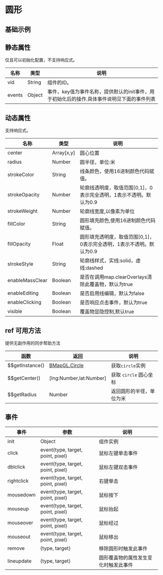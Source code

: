 # 圆形

## 基础示例

<vuep template="#example"></vuep>

<script v-pre type="text/x-template" id="example">

  <template>
    <div class="bmap-page-container">
      <el-bmap vid="amapDemo" :zoom="zoom" :center="center" class="bmap-demo">
        <el-bmap-circle v-for="circle in circles" :center="circle.center" :visible="circle.visible" :radius="circle.radius" :fill-opacity="circle.fillOpacity" :events="circle.events" :enable-editing="circle.enableEditing"></el-bmap-circle>
      </el-bmap>
      <button @click="toggleEdit()">切换编辑状态</button>
      <button @click="toggleVisible">切换显隐</button>
    </div>
  </template>

  <style>
    .bmap-demo {
      height: 300px;
    }
  </style>

  <script>
    module.exports = {
      data () {
        return {
          zoom: 15,
          center: [121.5273285, 31.21515044],
          circles: [
            {
              center: [121.5273285, 31.21515044],
              radius: 200,
              enableEditing: true,
              fillOpacity: 0.5,
              visible: true,
              events: {
                click: () => {
                  alert('click');
                },
                lineupdate: (e,target) => {
                    console.log('lineupdate', e, target);
                }
              }
            }
          ]
        }
      },
      methods: {
        toggleEdit(){
            this.circles.forEach( v => {
                v.enableEditing = !v.enableEditing;
            })
        },
        toggleVisible(){
            this.circles[0].visible = !this.circles[0].visible;
        }
      }
    };
  </script>

</script>


## 静态属性
仅且可以初始化配置，不支持响应式。

名称 | 类型 | 说明
---|---|---|
vid | String | 组件的ID。
events | Object | 事件，key值为事件名称，提供默认的init事件，用于初始化后的操作.具体事件说明见下面的事件列表

## 动态属性
支持响应式。

名称 | 类型 | 说明
---|---|---|
center | Array[x,y] | 圆心位置
radius | Number | 圆半径，单位:米
strokeColor | String | 线条颜色，使用16进制颜色代码赋值。
strokeOpacity | Number | 轮廓线透明度，取值范围[0,1]，0表示完全透明，1表示不透明。默认为0.9
strokeWeight | Number | 轮廓线宽度,以像素为单位
fillColor | String | 圆形填充颜色,使用16进制颜色代码赋值。
fillOpacity | Float | 圆形填充透明度，取值范围[0,1]，0表示完全透明，1表示不透明。默认为0.9
strokeStyle | String | 轮廓线样式，实线:solid，虚线:dashed
enableMassClear | Boolean | 是否在调用map.clearOverlays清除此覆盖物，默认为true
enableEditing | Boolean | 是否启用线编辑，默认为false
enableClicking | Boolean | 是否响应点击事件，默认为true
visible | Boolean | 覆盖物显隐控制,默认true

## ref 可用方法
提供无副作用的同步帮助方法

函数 | 返回 | 说明
---|---|---|
$$getInstance() | [BMapGL.Circle](http://lbsyun.baidu.com/cms/jsapi/reference/jsapi_webgl_1_0.html#a3b14) | 获取`circle`实例
$$getCenter() | [lng:Number,lat:Number] | 获取 `circle` 圆心坐标
$$getRadius | Number | 返回圆形的半径，单位为米

## 事件

事件 | 参数 | 说明
---|---|---|
init | Object | 组件实例
click | event{type, target, point, pixel} | 鼠标左键单击事件
dblclick | event{type, target, point, pixel} | 鼠标左键双击事件
rightclick | event{type, target, point, pixel} | 右键单击
mousedown | event{type, target, point, pixel} | 鼠标按下
mouseup | event{type, target, point, pixel} | 鼠标抬起
mouseover | event{type, target, point, pixel} | 鼠标经过
mouseout | event{type, target, point, pixel} | 鼠标移出
remove | {type, target} | 移除圆形时触发此事件
lineupdate | {type, target}	| 圆形覆盖物的属性发生变化时触发此事件
